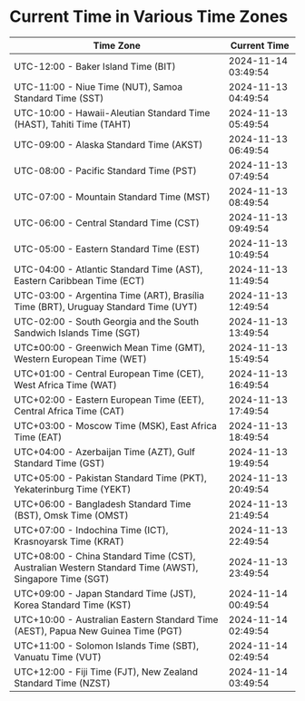 # Current Time in Various Time Zones

| Time Zone | Current Time |
|-----------|--------------|
| UTC-12:00 - Baker Island Time (BIT) | 2024-11-14 03:49:54 |
| UTC-11:00 - Niue Time (NUT), Samoa Standard Time (SST) | 2024-11-13 04:49:54 |
| UTC-10:00 - Hawaii-Aleutian Standard Time (HAST), Tahiti Time (TAHT) | 2024-11-13 05:49:54 |
| UTC-09:00 - Alaska Standard Time (AKST) | 2024-11-13 06:49:54 |
| UTC-08:00 - Pacific Standard Time (PST) | 2024-11-13 07:49:54 |
| UTC-07:00 - Mountain Standard Time (MST) | 2024-11-13 08:49:54 |
| UTC-06:00 - Central Standard Time (CST) | 2024-11-13 09:49:54 |
| UTC-05:00 - Eastern Standard Time (EST) | 2024-11-13 10:49:54 |
| UTC-04:00 - Atlantic Standard Time (AST), Eastern Caribbean Time (ECT) | 2024-11-13 11:49:54 |
| UTC-03:00 - Argentina Time (ART), Brasília Time (BRT), Uruguay Standard Time (UYT) | 2024-11-13 12:49:54 |
| UTC-02:00 - South Georgia and the South Sandwich Islands Time (SGT) | 2024-11-13 13:49:54 |
| UTC±00:00 - Greenwich Mean Time (GMT), Western European Time (WET) | 2024-11-13 15:49:54 |
| UTC+01:00 - Central European Time (CET), West Africa Time (WAT) | 2024-11-13 16:49:54 |
| UTC+02:00 - Eastern European Time (EET), Central Africa Time (CAT) | 2024-11-13 17:49:54 |
| UTC+03:00 - Moscow Time (MSK), East Africa Time (EAT) | 2024-11-13 18:49:54 |
| UTC+04:00 - Azerbaijan Time (AZT), Gulf Standard Time (GST) | 2024-11-13 19:49:54 |
| UTC+05:00 - Pakistan Standard Time (PKT), Yekaterinburg Time (YEKT) | 2024-11-13 20:49:54 |
| UTC+06:00 - Bangladesh Standard Time (BST), Omsk Time (OMST) | 2024-11-13 21:49:54 |
| UTC+07:00 - Indochina Time (ICT), Krasnoyarsk Time (KRAT) | 2024-11-13 22:49:54 |
| UTC+08:00 - China Standard Time (CST), Australian Western Standard Time (AWST), Singapore Time (SGT) | 2024-11-13 23:49:54 |
| UTC+09:00 - Japan Standard Time (JST), Korea Standard Time (KST) | 2024-11-14 00:49:54 |
| UTC+10:00 - Australian Eastern Standard Time (AEST), Papua New Guinea Time (PGT) | 2024-11-14 02:49:54 |
| UTC+11:00 - Solomon Islands Time (SBT), Vanuatu Time (VUT) | 2024-11-14 02:49:54 |
| UTC+12:00 - Fiji Time (FJT), New Zealand Standard Time (NZST) | 2024-11-14 03:49:54 |
